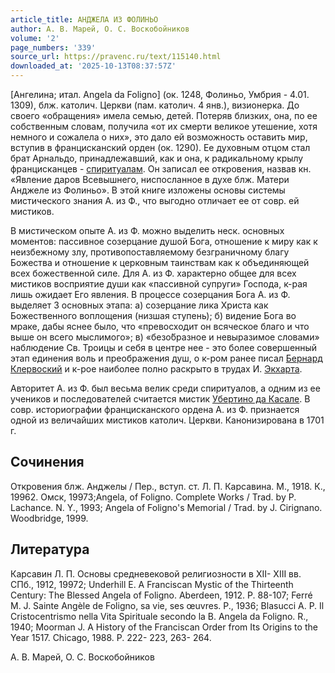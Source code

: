 ```yaml
---
article_title: АНДЖЕЛА ИЗ ФОЛИНЬО
author: А. В. Марей, О. С. Воскобойников
volume: '2'
page_numbers: '339'
source_url: https://pravenc.ru/text/115140.html
downloaded_at: '2025-10-13T08:37:57Z'
---
```


[Ангелина; итал. Angela da Foligno] (ок. 1248, Фолиньо, Умбрия - 4.01. 1309), блж. католич. Церкви (пам. католич. 4 янв.), визионерка. До своего «обращения» имела семью, детей. Потеряв близких, она, по ее собственным словам, получила «от их смерти великое утешение, хотя немного и сожалела о них», это дало ей возможность оставить мир, вступив в францисканский орден (ок. 1290). Ее духовным отцом стал брат Арнальдо, принадлежавший, как и она, к радикальному крылу францисканцев - [спиритуалам](https://pravenc.ru/text/спиритуалам.html). Он записал ее откровения, назвав кн. «Явление даров Всевышнего, ниспосланное в духе блж. Матери Анджеле из Фолиньо». В этой книге изложены основы системы мистического знания А. из Ф., что выгодно отличает ее от совр. ей мистиков.

В мистическом опыте А. из Ф. можно выделить неск. основных моментов: пассивное созерцание душой Бога, отношение к миру как к неизбежному злу, противопоставляемому безграничному благу Божества и отношение к церковным таинствам как к объединяющей всех божественной силе. Для А. из Ф. характерно общее для всех мистиков восприятие души как «пассивной супруги» Господа, к-рая лишь ожидает Его явления. В процессе созерцания Бога А. из Ф. выделяет 3 основных этапа: а) созерцание лика Христа как Божественного воплощения (низшая ступень); б) видение Бога во мраке, дабы яснее было, что «превосходит он всяческое благо и что выше он всего мыслимого»; в) «безо́бразное и невыразимое словами» наблюдение Св. Троицы и себя в центре нее - это более совершенный этап единения воль и преображения душ, о к-ром ранее писал [Бернард Клервоский](<https://pravenc.ru/text/Бернард Клервоский.html>) и к-рое наиболее полно раскрыто в трудах И. [Экхарта](https://pravenc.ru/text/Экхарта.html).

Авторитет А. из Ф. был весьма велик среди спиритуалов, а одним из ее учеников и последователей считается мистик [Убертино да Касале](<https://pravenc.ru/text/Убертино да Касале.html>). В совр. историографии францисканского ордена А. из Ф. признается одной из величайших мистиков католич. Церкви. Канонизирована в 1701 г.

## Сочинения

Откровения блж. Анджелы / Пер., вступ. ст. Л. П. Карсавина. М., 1918. К., 19962. Омск, 19973;Angela, of Foligno. Complete Works / Trad. by P. Lachance. N. Y., 1993; Angela of Foligno's Memorial / Trad. by J. Cirignano. Woodbridge, 1999.

## Литература

Карсавин Л. П. Основы средневековой религиозности в XII-
XIII вв. СПб., 1912, 19972; Underhill E. A Franciscan Mystic of the Thirteenth Century: The Blessed Angela of Foligno. Aberdeen, 1912. P. 88-107; Ferré M. J. Sainte Angèle de Foligno, sa vie, ses œuvres. P., 1936; Blasucci A. P. Il Cristocentrismo nella Vita Spirituale secondo la B. Angela da Foligno. R., 1940; Moorman J. А History of the Franciscan Order from Its Origins to the Year 1517. Chicago, 1988. P. 222-
223, 263-
264.

А. В. Марей, О. С. Воскобойников
